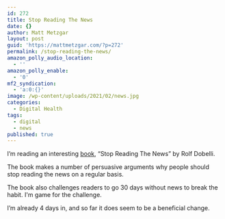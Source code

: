 ```yaml
---
id: 272
title: Stop Reading The News
date: {}
author: Matt Metzgar
layout: post
guid: 'https://mattmetzgar.com/?p=272'
permalink: /stop-reading-the-news/
amazon_polly_audio_location:
  - ''
amazon_polly_enable:
  - '0'
mf2_syndication:
  - 'a:0:{}'
image: /wp-content/uploads/2021/02/news.jpg
categories:
  - Digital Health
tags:
  - digital
  - news
published: true
---
```

I&#8217;m reading an interesting <a href="https://www.amazon.com/Stop-Reading-News-Manifesto-Happier/dp/1529342724/" target="_blank" rel="noreferrer noopener">book</a>, &#8220;Stop Reading The News&#8221; by Rolf Dobelli.

The book makes a number of persuasive arguments why people should stop reading the news on a regular basis.

The book also challenges readers to go 30 days without news to break the habit. I'm game for the challenge.

I&#8217;m already 4 days in, and so far it does seem to be a beneficial change.
